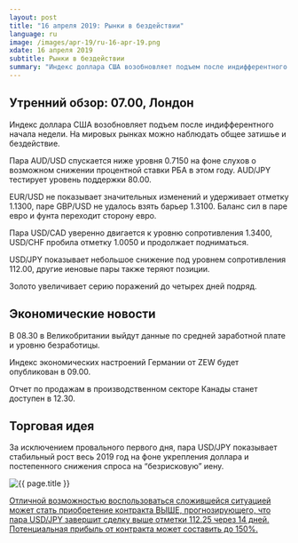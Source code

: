 ```yaml
---
layout: post
title: "16 апреля 2019: Рынки в бездействии"
language: ru
image: /images/apr-19/ru-16-apr-19.png
xdate: 16 апреля 2019
subtitle: Рынки в бездействии
summary: "Индекс доллара США возобновляет подъем после индифферентного начала недели. На мировых рынках можно наблюдать общее затишье и бездействие. Пара AUD/USD спускается ниже уровня 0.7150 на фоне слухов о возможном снижении процентной ставки РБА в этом году"
---
```

## Утренний обзор: 07.00, Лондон
 
Индекс доллара США возобновляет подъем после индифферентного начала недели. На мировых рынках можно наблюдать общее затишье и бездействие.

Пара AUD/USD спускается ниже уровня 0.7150 на фоне слухов о возможном снижении процентной ставки РБА в этом году. AUD/JPY тестирует уровень поддержки 80.00.

EUR/USD не показывает значительных изменений и удерживает отметку 1.1300, паре GBP/USD не удалось взять барьер 1.3100. Баланс сил в паре евро и фунта переходит сторону евро.

Пара USD/CAD уверенно двигается к уровню сопротивления 1.3400, USD/CHF пробила отметку 1.0050 и продолжает подниматься.

USD/JPY показывает небольшое снижение под уровнем сопротивления 112.00, другие иеновые пары также теряют позиции.

Золото увеличивает серию поражений до четырех дней подряд.
 
## Экономические новости
 
В 08.30 в Великобритании выйдут данные по средней заработной плате и уровню безработицы.

Индекс экономических настроений Германии от ZEW будет опубликован в 09.00.

Отчет по продажам в производственном секторе Канады станет доступен в 12.30.
 
## Торговая идея
 
За исключением провального первого дня, пара USD/JPY показывает стабильный рост весь 2019 год на фоне укрепления доллара и постепенного снижения спроса на “безрисковую” иену.

<img src="{{ site.url }}/images/apr-19/ru-16-apr-19.png" alt="{{ page.title }}"  title="{{ page.title }}">

<a href="%LINK%%?currency=USD&amp;market=forex&underlying=frxUSDJPY&formname=higherlower&duration_amount=14&duration_units=d&amount=10&amount_type=stake&expiry_type=duration&barrier=112.25" target="_blank" rel="noopener noreferrer nofollow">Отличной возможностью воспользоваться сложившейся ситуацией может стать приобретение контракта ВЫШЕ, прогнозирующего, что пара USD/JPY завершит сделку выше отметки 112.25 через 14 дней. Потенциальная прибыль от контракта может составить до 150%.</a>
